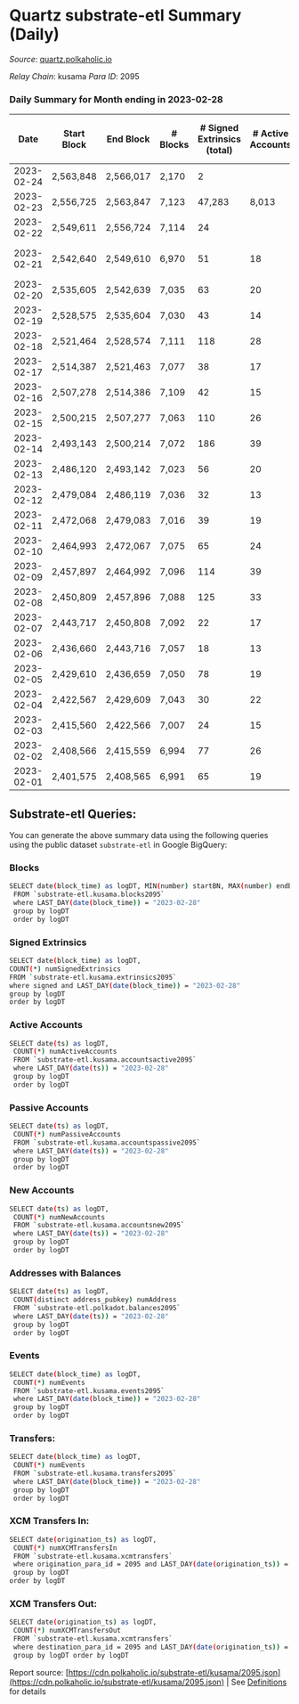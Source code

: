 # Quartz substrate-etl Summary (Daily)

_Source_: [quartz.polkaholic.io](https://quartz.polkaholic.io)

*Relay Chain*: kusama
*Para ID*: 2095



### Daily Summary for Month ending in 2023-02-28


| Date | Start Block | End Block | # Blocks | # Signed Extrinsics (total) | # Active Accounts | # Passive | # New | # Addresses with Balances | # Events | # Transfers | # XCM Transfers In | # XCM Transfers Out | Issues | 
| ---- | ----------- | --------- | -------- | --------------------------- | ----------------- | --------- | ----- | ------------------------- | -------- | ----------- | ------------------ | ------------------- | ------ |
| 2023-02-24 | 2,563,848 | 2,566,017 | 2,170 | 2 |  |  |  |  | 4,622 | 1 ($8.32) |   |   |  |
| 2023-02-23 | 2,556,725 | 2,563,847 | 7,123 | 47,283 | 8,013 |  | 8,005 | 83,262 | 268,287 | 47,440 ($288.25) | 3 ($46.94) | 1 ($15.63) |  |
| 2023-02-22 | 2,549,611 | 2,556,724 | 7,114 | 24 |  |  |  | 75,257 | 15,613 | 180 ($1,207.92) | 1 ($18.09) | 5 ($76.60) |  |
| 2023-02-21 | 2,542,640 | 2,549,610 | 6,970 | 51 | 18 |  | 4 | 75,256 | 15,457 | 184 ($332.26) | 4 ($141.60) | 2 ($0.00926) | 1 missing (0.01%) |
| 2023-02-20 | 2,535,605 | 2,542,639 | 7,035 | 63 | 20 |  | 3 | 75,252 | 15,632 | 177 ($4,300.39) | 1 ($19.25) | 1 ($0.00385) |  |
| 2023-02-19 | 2,528,575 | 2,535,604 | 7,030 | 43 | 14 |  | 3 | 75,249 | 15,490 | 180 ($411.42) | 5 ($86.07) |   |  |
| 2023-02-18 | 2,521,464 | 2,528,574 | 7,111 | 118 | 28 |  | 1 | 75,246 | 16,181 | 169 ($129.29) | 1 ($13.22) | 1 ($16.51) |  |
| 2023-02-17 | 2,514,387 | 2,521,463 | 7,077 | 38 | 17 |  | 2 | 75,245 | 15,566 | 168 ($69.35) | 1 ($4.75) | 2 ($16.10) |  |
| 2023-02-16 | 2,507,278 | 2,514,386 | 7,109 | 42 | 15 |  | 4 | 75,243 | 15,661 | 183 ($1,360.60) | 2 ($50.85) | 4 ($76.86) |  |
| 2023-02-15 | 2,500,215 | 2,507,277 | 7,063 | 110 | 26 |  | 3 | 75,239 | 15,921 | 239 ($29,378.19) | 1 ($3.46) | 11 ($222.82) |  |
| 2023-02-14 | 2,493,143 | 2,500,214 | 7,072 | 186 | 39 |  | 18 | 75,236 | 16,464 | 273 ($16,118.17) | 2 ($17.66) | 5 ($90.92) |  |
| 2023-02-13 | 2,486,120 | 2,493,142 | 7,023 | 56 | 20 |  | 3 | 75,218 | 15,600 | 169 ($4,225.75) |   |   |  |
| 2023-02-12 | 2,479,084 | 2,486,119 | 7,036 | 32 | 13 |  | 2 | 75,215 | 15,407 | 164 ($46.34) |   |   |  |
| 2023-02-11 | 2,472,068 | 2,479,083 | 7,016 | 39 | 19 |  | 2 | 75,213 | 15,440 | 160 ($4,686.82) |   |   |  |
| 2023-02-10 | 2,464,993 | 2,472,067 | 7,075 | 65 | 24 |  | 11 | 75,211 | 15,755 | 152 ($40.68) | 1 ($33.97) |   |  |
| 2023-02-09 | 2,457,897 | 2,464,992 | 7,096 | 114 | 39 |  | 11 | 75,200 | 16,154 | 152 ($1,642.78) |   |   |  |
| 2023-02-08 | 2,450,809 | 2,457,896 | 7,088 | 125 | 33 |  | 3 | 75,189 | 16,231 | 163 ($376.09) | 3 ($19.33) | 7 ($126.59) |  |
| 2023-02-07 | 2,443,717 | 2,450,808 | 7,092 | 22 | 17 |  |  | 75,186 | 15,440 | 151 ($154.13) | 1 ($1.96) | 1 ($0.42) |  |
| 2023-02-06 | 2,436,660 | 2,443,716 | 7,057 | 18 | 13 |  | 2 | 75,186 | 15,350 | 148 ($672.29) | 2 ($68.83) | 1 ($47.04) |  |
| 2023-02-05 | 2,429,610 | 2,436,659 | 7,050 | 78 | 19 |  | 16 | 75,184 | 15,653 | 191 ($622.83) | 1 ($34.42) |   |  |
| 2023-02-04 | 2,422,567 | 2,429,609 | 7,043 | 30 | 22 |  |  | 75,168 | 15,366 | 152 ($1,287.52) | 1 ($0.38) |   |  |
| 2023-02-03 | 2,415,560 | 2,422,566 | 7,007 | 24 | 15 |  |  | 75,168 | 15,252 | 140 ($2,651.62) | 1 ($4.61) | 2 ($21.40) |  |
| 2023-02-02 | 2,408,566 | 2,415,559 | 6,994 | 77 | 26 |  | 3 | 75,168 | 15,305 | 39 ($2,997.45) | 11 ($225.38) | 7 ($227.46) |  |
| 2023-02-01 | 2,401,575 | 2,408,565 | 6,991 | 65 | 19 |  | 4 | 75,165 | 15,446 | 149 ($3,497.54) | 2 ($35.43) | 9 ($354.91) |  |

## Substrate-etl Queries:
You can generate the above summary data using the following queries using the public dataset `substrate-etl` in Google BigQuery:

### Blocks
```bash
SELECT date(block_time) as logDT, MIN(number) startBN, MAX(number) endBN, COUNT(*) numBlocks 
 FROM `substrate-etl.kusama.blocks2095`  
 where LAST_DAY(date(block_time)) = "2023-02-28" 
 group by logDT 
 order by logDT
```

### Signed Extrinsics
```bash
SELECT date(block_time) as logDT, 
COUNT(*) numSignedExtrinsics 
FROM `substrate-etl.kusama.extrinsics2095`  
where signed and LAST_DAY(date(block_time)) = "2023-02-28" 
group by logDT 
order by logDT
```

### Active Accounts
```bash
SELECT date(ts) as logDT, 
 COUNT(*) numActiveAccounts 
 FROM `substrate-etl.kusama.accountsactive2095` 
 where LAST_DAY(date(ts)) = "2023-02-28" 
 group by logDT 
 order by logDT
```

### Passive Accounts
```bash
SELECT date(ts) as logDT, 
 COUNT(*) numPassiveAccounts 
 FROM `substrate-etl.kusama.accountspassive2095` 
 where LAST_DAY(date(ts)) = "2023-02-28" 
 group by logDT 
 order by logDT
```

### New Accounts
```bash
SELECT date(ts) as logDT, 
 COUNT(*) numNewAccounts 
 FROM `substrate-etl.kusama.accountsnew2095` 
 where LAST_DAY(date(ts)) = "2023-02-28" 
 group by logDT
 order by logDT
```

### Addresses with Balances
```bash
SELECT date(ts) as logDT,
 COUNT(distinct address_pubkey) numAddress 
 FROM `substrate-etl.polkadot.balances2095` 
 where LAST_DAY(date(ts)) = "2023-02-28" 
 group by logDT 
 order by logDT
```

### Events
```bash
SELECT date(block_time) as logDT, 
 COUNT(*) numEvents 
 FROM `substrate-etl.kusama.events2095` 
 where LAST_DAY(date(block_time)) = "2023-02-28" 
 group by logDT 
 order by logDT
```

### Transfers:
```bash
SELECT date(block_time) as logDT, 
 COUNT(*) numEvents 
 FROM `substrate-etl.kusama.transfers2095` 
 where LAST_DAY(date(block_time)) = "2023-02-28" 
 group by logDT 
 order by logDT
```

### XCM Transfers In:
```bash
SELECT date(origination_ts) as logDT, 
 COUNT(*) numXCMTransfersIn 
 FROM `substrate-etl.kusama.xcmtransfers` 
 where origination_para_id = 2095 and LAST_DAY(date(origination_ts)) = "2023-02-28" 
 group by logDT 
order by logDT
```

### XCM Transfers Out:
```bash
SELECT date(origination_ts) as logDT, 
 COUNT(*) numXCMTransfersOut 
 FROM `substrate-etl.kusama.xcmtransfers` 
 where destination_para_id = 2095 and LAST_DAY(date(origination_ts)) = "2023-02-28" 
 group by logDT order by logDT
```


Report source: [https://cdn.polkaholic.io/substrate-etl/kusama/2095.json](https://cdn.polkaholic.io/substrate-etl/kusama/2095.json) | See [Definitions](/DEFINITIONS.md) for details
